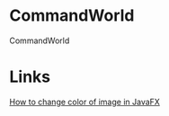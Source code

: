 CommandWorld
============

CommandWorld

# Links
[How to change color of image in JavaFX](http://stackoverflow.com/a/18124868)
